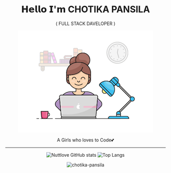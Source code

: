<h1 align="center">𝗛𝗲𝗹𝗹𝗼 𝗜'𝗺 CHOTIKA PANSILA</h1>
<p align="center">( FULL STACK DAVELOPER )</p>
<p align="center"><img align="center" alt="Coder GIF" height=320 src="https://github.com/nuttylove/nuttylove/blob/master/coders.gif?raw=true"/></p>
<p align="center">A Girls who loves to Code💕</p>
<p align="center">
</p>
<hr/>
<p align="center">
  <img title="github stats" alt="Nuttlove GitHub stats" width="40%" src="https://github-readme-stats.vercel.app/api?username=nuttylove&show_icons=true&theme=react&include_all_commits=true&count_private=true&layout=compact&line_height=30">
  <img title="github stats" width="40%" height=206 alt="Top Langs" src="https://github-readme-stats.vercel.app/api/top-langs/?username=nuttylove&langs_count=10&layout=compact&theme=react">
</p> 
<p align="center">
  <img src="https://github-readme-streak-stats.herokuapp.com/?user=nuttylove&theme=react" width="45%" alt="chotika-pansila" />
</p>
